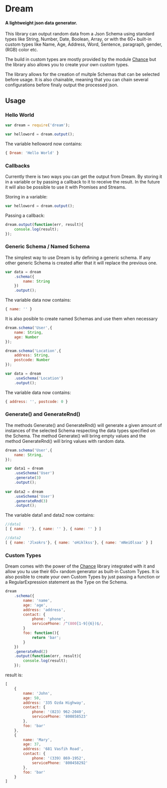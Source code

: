 # Dream
#### A lightweight json data generator.
This library can output random data from a Json Schema using standard types like String, Number, Date, Boolean, Array, or with the 60+ built-in custom types like Name, Age, Address, Word, Sentence, paragraph, gender, (RGB) color etc.

The build in custom types are mostly provided by the module [Chance][Chance] but the library also allows you to create your own custom types.

The library allows for the creation of multple Schemas that can be selected before usage. It is also chainable, meaning that you can chain several configurations before finaly output the processed json.

## Usage

### Hello World

```js
var dream = require('dream');

var helloword = dream.output();
```
The variable helloword now contains:
```js
{ Dream: 'Hello World' }
```

### Callbacks
Currently there is two ways you can get the output from Dream. By storing it in a variable or by passing a callback to it to receive the result. In the future it will also be possible to use it with Promises and Streams.

Storing in a variable:
```js
var helloword = dream.output();
```
Passing a callback:
```js
dream.output(function(err, result){
	console.log(result);
});
```

### Generic Schema / Named Schema
The simplest way to use Dream is by defining a generic schema. If any other generic Schema is created after that it will replace the previous one.
```js
var data = dream
	.schema({
		name: String
	})
	.output();
```
The variable data now contains:
```js
{ name: '' }
```

It is also posible to create named Schemas and use them when necessary

```js
dream.schema('User',{
	name: String,
	age: Number
});

dream.schema('Location',{
	address: String,
	postcode: Number
});

var data = dream
	.useSchema('Location')
	.output();
```

The variable data now contains:
```js
{ address: '', postcode: 0 }
```

### Generate() and GenerateRnd()
The methods Generate() and GenerateRnd() will generate a given amount of instances of the selected Schema respecting the data types specified on the Schema. The method Generate() will bring empty values and the method GenerateRnd() will bring values with random data.


```js
dream.schema('User',{
	name: String,
});

var data1 = dream
	.useSchema('User')
	.generate(3)
	.output();
	
var data2 = dream
	.useSchema('User')
	.generateRnd(3)
	.output();
```

The variable data1 and data2 now contains:
```js
//data1
[ { name: ''}, { name: '' }, { name: '' } ]

//data2
[ { name: 'Jlxokrs'}, { name: 'oHiklkss'}, { name: 'mNeiOlsaa' } ]
```


### Custom Types
Dream comes with the power of the [Chance][Chance] library integrated with it and allow you tu use their 60+ random generator as built-in Custom Types. It is also posible to create your own Custom Types by just passing a function or a RegularExpression statement as the Type on the Schema.

```js
dream
	.schema({
		name: 'name',
		age: 'age',
		address: 'address',
		contact: {
			phone: 'phone',
			servicePhone: /^(800[1-9]{6})$/,
		}
		foo: function(){
			return 'bar';
		}
	})
	.generateRnd(2)
	.output(function(err, result){		
		console.log(result);		
	});
```

result is:
```js
[
	{ 
		name: 'John',
		age: 50,
		address: '335 Ozda Highway',
		contact: {
			phone: '(823) 962-2040',
			servicePhone: '800858523'
		},
		foo: 'bar'
	},
	{ 
		name: 'Mary',
		age: 37,
		address: '681 Vasfih Road',
		contact: {
			phone: '(339) 869-1952',
			servicePhone: '800458292'
		},
		foo: 'bar'
	}
]
```
[Chance]: http://chancejs.com/